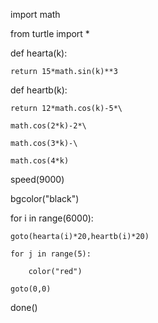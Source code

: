 import math

from turtle import *



def hearta(k):

    return 15*math.sin(k)**3



def heartb(k):

    return 12*math.cos(k)-5*\

    math.cos(2*k)-2*\

    math.cos(3*k)-\

    math.cos(4*k)

    

speed(9000)

bgcolor("black")



for i in range(6000):

    goto(hearta(i)*20,heartb(i)*20)

    for j in range(5):

        color("red")

    goto(0,0)

done()
